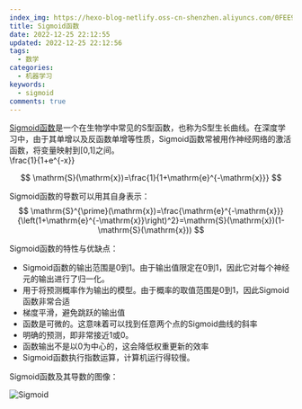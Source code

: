```yaml
---
index_img: https://hexo-blog-netlify.oss-cn-shenzhen.aliyuncs.com/0FEE9279-5461-4521-86A9-70696B2065E7.jpeg
title: Sigmoid函数
date: 2022-12-25 22:12:55
updated: 2022-12-25 22:12:56
tags:
  - 数学
categories:
  - 机器学习
keywords:
  - sigmoid
comments: true
---
```

[Sigmoid函数](https://baike.baidu.com/item/Sigmoid函数/7981407)是一个在生物学中常见的S型函数，也称为S型生长曲线。在深度学习中，由于其单增以及反函数单增等性质，Sigmoid函数常被用作神经网络的激活函数，将变量映射到\[0,1]之间。\
\frac{1}{1+e^{-x}} 

$$
\mathrm{S}(\mathrm{x})=\frac{1}{1+\mathrm{e}^{-\mathrm{x}}}
$$

Sigmoid函数的导数可以用其自身表示：\
$$
\mathrm{S}^{\prime}(\mathrm{x})=\frac{\mathrm{e}^{-\mathrm{x}}}{\left(1+\mathrm{e}^{-\mathrm{x}}\right)^2}=\mathrm{S}(\mathrm{x})(1-\mathrm{S}(\mathrm{x}))
$$

Sigmoid函数的特性与优缺点：

* Sigmoid函数的输出范围是0到1。由于输出值限定在0到1，因此它对每个神经元的输出进行了归一化。
* 用于将预测概率作为输出的模型。由于概率的取值范围是0到1，因此Sigmoid函数非常合适
* 梯度平滑，避免跳跃的输出值
* 函数是可微的。这意味着可以找到任意两个点的Sigmoid曲线的斜率
* 明确的预测，即非常接近1或0。
* 函数输出不是以0为中心的，这会降低权重更新的效率
* Sigmoid函数执行指数运算，计算机运行得较慢。

Sigmoid函数及其导数的图像：

![Sigmoid](https://hexo-blog-netlify.oss-cn-shenzhen.aliyuncs.com/post/%E6%9C%BA%E5%99%A8%E5%AD%A6%E4%B9%A0/30EB0B41-AB32-44A6-B91E-860B3997D16A.jpeg)